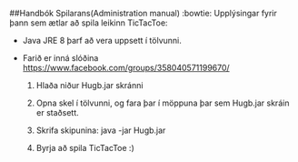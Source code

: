 ﻿##Handbók Spilarans(Administration manual) :bowtie:
Upplýsingar fyrir þann sem ætlar að spila leikinn TicTacToe:

 * Java JRE 8 þarf að vera uppsett í tölvunni.

 * Farið er inná slóðina https://www.facebook.com/groups/358040571199670/

   1. Hlaða niður Hugb.jar skránni
   
   2. Opna skel í tölvunni, og fara þar í möppuna þar sem Hugb.jar skráin er staðsett.

   3. Skrifa skipunina: java -jar Hugb.jar

   4. Byrja að spila TicTacToe  :)
	


 



